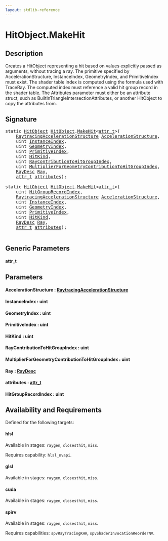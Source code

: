 ```yaml
---
layout: stdlib-reference
---
```


# HitObject\.MakeHit

## Description

Creates a HitObject representing a hit based on values explicitly passed as arguments, without
tracing a ray. The primitive specified by AccelerationStructure, InstanceIndex, GeometryIndex,
and PrimitiveIndex must exist. The shader table index is computed using the formula used with
TraceRay. The computed index must reference a valid hit group record in the shader table. The
Attributes parameter must either be an attribute struct, such as
BuiltInTriangleIntersectionAttributes, or another HitObject to copy the attributes from.




## Signature 

<pre>
<span class='code_keyword'>static</span> <a href="index.html" class="code_type">HitObject</a> <a href="index.html" class="code_type">HitObject</a>.<a href="makehit-04.html">MakeHit</a>&lt;<a href="makehit-04.html#typeparam-attr_t" class="code_type">attr_t</a>&gt;(
    <a href="../raytracingaccelerationstructure-0am/index.html" class="code_type">RaytracingAccelerationStructure</a> <a href="makehit-04.html#decl-AccelerationStructure" class="code_param">AccelerationStructure</a>,
    <span class="code_keyword">uint</span> <a href="makehit-04.html#decl-InstanceIndex" class="code_param">InstanceIndex</a>,
    <span class="code_keyword">uint</span> <a href="makehit-04.html#decl-GeometryIndex" class="code_param">GeometryIndex</a>,
    <span class="code_keyword">uint</span> <a href="makehit-04.html#decl-PrimitiveIndex" class="code_param">PrimitiveIndex</a>,
    <span class="code_keyword">uint</span> <a href="makehit-04.html#decl-HitKind" class="code_param">HitKind</a>,
    <span class="code_keyword">uint</span> <a href="makehit-04.html#decl-RayContributionToHitGroupIndex" class="code_param">RayContributionToHitGroupIndex</a>,
    <span class="code_keyword">uint</span> <a href="makehit-04.html#decl-MultiplierForGeometryContributionToHitGroupIndex" class="code_param">MultiplierForGeometryContributionToHitGroupIndex</a>,
    <a href="../raydesc-03/index.html" class="code_type">RayDesc</a> <a href="makehit-04.html#decl-Ray" class="code_param">Ray</a>,
    <a href="makehit-04.html#typeparam-attr_t" class="code_type">attr_t</a> <a href="makehit-04.html#decl-attributes" class="code_param">attributes</a>);

<span class='code_keyword'>static</span> <a href="index.html" class="code_type">HitObject</a> <a href="index.html" class="code_type">HitObject</a>.<a href="makehit-04.html">MakeHit</a>&lt;<a href="makehit-04.html#typeparam-attr_t" class="code_type">attr_t</a>&gt;(
    <span class="code_keyword">uint</span> <a href="makehit-04.html#decl-HitGroupRecordIndex" class="code_param">HitGroupRecordIndex</a>,
    <a href="../raytracingaccelerationstructure-0am/index.html" class="code_type">RaytracingAccelerationStructure</a> <a href="makehit-04.html#decl-AccelerationStructure" class="code_param">AccelerationStructure</a>,
    <span class="code_keyword">uint</span> <a href="makehit-04.html#decl-InstanceIndex" class="code_param">InstanceIndex</a>,
    <span class="code_keyword">uint</span> <a href="makehit-04.html#decl-GeometryIndex" class="code_param">GeometryIndex</a>,
    <span class="code_keyword">uint</span> <a href="makehit-04.html#decl-PrimitiveIndex" class="code_param">PrimitiveIndex</a>,
    <span class="code_keyword">uint</span> <a href="makehit-04.html#decl-HitKind" class="code_param">HitKind</a>,
    <a href="../raydesc-03/index.html" class="code_type">RayDesc</a> <a href="makehit-04.html#decl-Ray" class="code_param">Ray</a>,
    <a href="makehit-04.html#typeparam-attr_t" class="code_type">attr_t</a> <a href="makehit-04.html#decl-attributes" class="code_param">attributes</a>);

</pre>

## Generic Parameters

####  <a id="typeparam-attr_t"></a>attr\_t

## Parameters

####  <a id="decl-AccelerationStructure"></a>AccelerationStructure  : [RaytracingAccelerationStructure](../raytracingaccelerationstructure-0am/index.html)
####  <a id="decl-InstanceIndex"></a>InstanceIndex  : uint
####  <a id="decl-GeometryIndex"></a>GeometryIndex  : uint
####  <a id="decl-PrimitiveIndex"></a>PrimitiveIndex  : uint
####  <a id="decl-HitKind"></a>HitKind  : uint
####  <a id="decl-RayContributionToHitGroupIndex"></a>RayContributionToHitGroupIndex  : uint
####  <a id="decl-MultiplierForGeometryContributionToHitGroupIndex"></a>MultiplierForGeometryContributionToHitGroupIndex  : uint
####  <a id="decl-Ray"></a>Ray  : [RayDesc](../raydesc-03/index.html)
####  <a id="decl-attributes"></a>attributes  : [attr\_t](makehit-04.html#typeparam-attr_t)
####  <a id="decl-HitGroupRecordIndex"></a>HitGroupRecordIndex  : uint

## Availability and Requirements

Defined for the following targets:

#### hlsl
Available in stages: `raygen`, `closesthit`, `miss`.

Requires capability: `hlsl_nvapi`.
#### glsl
Available in stages: `raygen`, `closesthit`, `miss`.

#### cuda
Available in stages: `raygen`, `closesthit`, `miss`.

#### spirv
Available in stages: `raygen`, `closesthit`, `miss`.

Requires capabilities: `spvRayTracingKHR`, `spvShaderInvocationReorderNV`.


